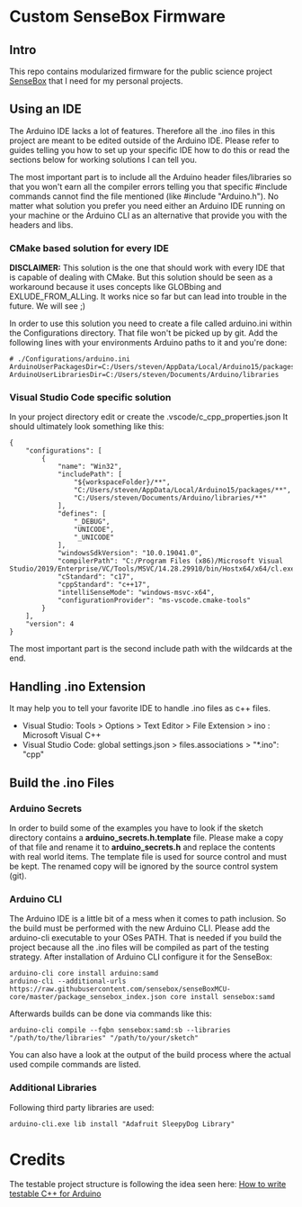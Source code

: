 # Custom SenseBox Firmware

## Intro
This repo contains modularized firmware for the public science project [SenseBox](https://sensebox.de/) that I need for my personal projects.

## Using an IDE
The Arduino IDE lacks a lot of features. Therefore all the .ino files in this project are meant to be edited outside of the Arduino IDE. Please refer to guides telling you how to set
up your specific IDE how to do this or read the sections below for working solutions I can tell you. 

The most important part is to include all the Arduino header files/libraries so that you won't earn all the compiler errors
telling you that specific #include commands cannot find the file mentioned (like #include "Arduino.h"). 
No matter what solution you prefer you need either an Arduino IDE running on your machine or the Arduino CLI as an alternative that provide you with the headers and libs.

### CMake based solution for every IDE
**DISCLAIMER:** This solution is the one that should work with every IDE that is capable of dealing with CMake. 
But this solution should be seen as a workaround because it uses concepts like GLOBbing and EXLUDE_FROM_ALLing. It works nice so far but can lead into trouble in the future. We will see ;)

In order to use this solution you need to create a file called arduino.ini within the Configurations directory. 
That file won't be picked up by git. 
Add the following lines with your environments Arduino paths to it and you're done:

```
# ./Configurations/arduino.ini
ArduinoUserPackagesDir=C:/Users/steven/AppData/Local/Arduino15/packages
ArduinoUserLibrariesDir=C:/Users/steven/Documents/Arduino/libraries
```

### Visual Studio Code specific solution
In your project directory edit or create the .vscode/c_cpp_properties.json
It should ultimately look something like this:
```
{
    "configurations": [
        {
            "name": "Win32",
            "includePath": [
                "${workspaceFolder}/**",
                "C:/Users/steven/AppData/Local/Arduino15/packages/**",
                "C:/Users/steven/Documents/Arduino/libraries/**"
            ],
            "defines": [
                "_DEBUG",
                "UNICODE",
                "_UNICODE"
            ],
            "windowsSdkVersion": "10.0.19041.0",
            "compilerPath": "C:/Program Files (x86)/Microsoft Visual Studio/2019/Enterprise/VC/Tools/MSVC/14.28.29910/bin/Hostx64/x64/cl.exe",
            "cStandard": "c17",
            "cppStandard": "c++17",
            "intelliSenseMode": "windows-msvc-x64",
            "configurationProvider": "ms-vscode.cmake-tools"
        }
    ],
    "version": 4
}
```
The most important part is the second include path with the wildcards at the end.

## Handling .ino Extension
It may help you to tell your favorite IDE to handle .ino files as c++ files.

+ Visual Studio: Tools > Options > Text Editor > File Extension > ino : Microsoft Visual C++
+ Visual Studio Code: global settings.json > files.associations > "*.ino": "cpp" 

## Build the .ino Files

### Arduino Secrets
In order to build some of the examples you have to look if the sketch directory contains a **arduino_secrets.h.template** file. Please make a copy of that file and rename it to **arduino_secrets.h** and replace the contents with real world items.
The template file is used for source control and must be kept. The renamed copy will be ignored by the source control system (git).

### Arduino CLI
The Arduino IDE is a little bit of a mess when it comes to path inclusion. So the build must be performed with the new Arduino CLI.
Please add the arduino-cli executable to your OSes PATH. That is needed if you build the project because all the .ino files will be compiled as part of the testing strategy.
After installation of Arduino CLI configure it for the SenseBox:

```
arduino-cli core install arduino:samd
arduino-cli --additional-urls https://raw.githubusercontent.com/sensebox/senseBoxMCU-core/master/package_sensebox_index.json core install sensebox:samd
```

Afterwards builds can be done via commands like this:

```
arduino-cli compile --fqbn sensebox:samd:sb --libraries "/path/to/the/libraries" "/path/to/your/sketch" 
```
You can also have a look at the output of the build process where the actual used compile commands are listed.

### Additional Libraries
Following third party libraries are used:
```
arduino-cli.exe lib install "Adafruit SleepyDog Library"
```

# Credits
The testable project structure is following the idea seen here: 
[How to write testable C++ for Arduino](https://youtu.be/jCLgqaXS6Gg)